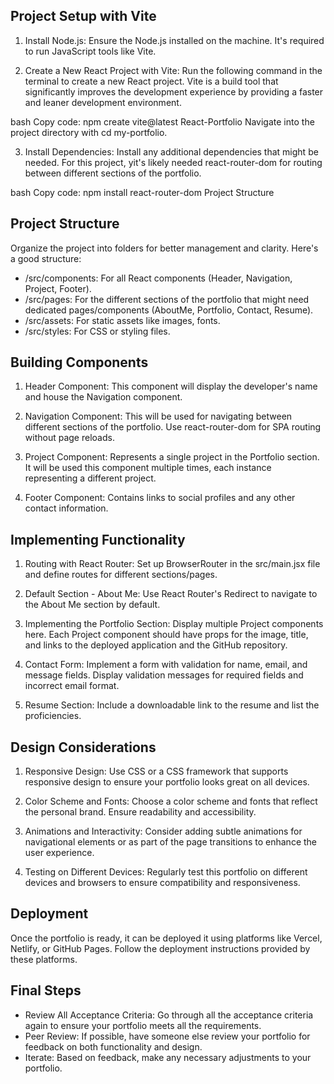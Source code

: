 ## Project Setup with Vite

1. Install Node.js: Ensure the Node.js installed on the machine. It's required to run JavaScript tools like Vite.

2. Create a New React Project with Vite: Run the following command in the terminal to create a new React project. Vite is a build tool that significantly improves the development experience by providing a faster and leaner development environment.

bash
Copy code: 
npm create vite@latest React-Portfolio
Navigate into the project directory with cd my-portfolio.

3. Install Dependencies: Install any additional dependencies that might be needed. For this project, yit's likely needed react-router-dom for routing between different sections of the portfolio.

bash
Copy code:
npm install react-router-dom
Project Structure

## Project Structure

Organize the project into folders for better management and clarity. Here's a good structure:

- /src/components: For all React components (Header, Navigation, Project, Footer).
- /src/pages: For the different sections of the portfolio that might need dedicated pages/components (AboutMe, Portfolio, Contact, Resume).
- /src/assets: For static assets like images, fonts.
- /src/styles: For CSS or styling files.


## Building Components

1. Header Component: This component will display the developer's name and house the Navigation component.

2. Navigation Component: This will be used for navigating between different sections of the portfolio. Use react-router-dom for SPA routing without page reloads.

3. Project Component: Represents a single project in the Portfolio section. It will be used this component multiple times, each instance representing a different project.

4. Footer Component: Contains links to social profiles and any other contact information.


## Implementing Functionality

1. Routing with React Router: Set up BrowserRouter in the src/main.jsx file and define routes for different sections/pages.

2. Default Section - About Me: Use React Router's Redirect to navigate to the About Me section by default.

3. Implementing the Portfolio Section: Display multiple Project components here. Each Project component should have props for the image, title, and links to the deployed application and the GitHub repository.

4. Contact Form: Implement a form with validation for name, email, and message fields. Display validation messages for required fields and incorrect email format.

5. Resume Section: Include a downloadable link to the resume and list the proficiencies.


## Design Considerations

1. Responsive Design: Use CSS or a CSS framework that supports responsive design to ensure your portfolio looks great on all devices.

2. Color Scheme and Fonts: Choose a color scheme and fonts that reflect the personal brand. Ensure readability and accessibility.

3. Animations and Interactivity: Consider adding subtle animations for navigational elements or as part of the page transitions to enhance the user experience.

4. Testing on Different Devices: Regularly test this portfolio on different devices and browsers to ensure compatibility and responsiveness.


## Deployment

Once the portfolio is ready, it can be deployed it using platforms like Vercel, Netlify, or GitHub Pages. Follow the deployment instructions provided by these platforms.

## Final Steps

- Review All Acceptance Criteria: Go through all the acceptance criteria again to ensure your portfolio meets all the requirements.
- Peer Review: If possible, have someone else review your portfolio for feedback on both functionality and design.
- Iterate: Based on feedback, make any necessary adjustments to your portfolio.